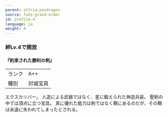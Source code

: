 ```yaml
---
parent: altria-pendragon
source: fate-grand-order
id: profile-4
language: ja
weight: 4
---
```


### 絆Lv.4で開放

#### 『約束された勝利の剣』

<table>
  <tr><td>ランク</td><td>A++</td></tr>
  <tr><td>種別</td><td>対城宝具</td></tr>
</table>

エクスカリバー。
人造による武器ではなく、星に鍛えられた神造兵装。
聖剣の中では頂点に立つ宝具。
真に優れた能力は剣ではなく鞘にあるのだが、その鞘は永遠に失われてしまったとされる。
